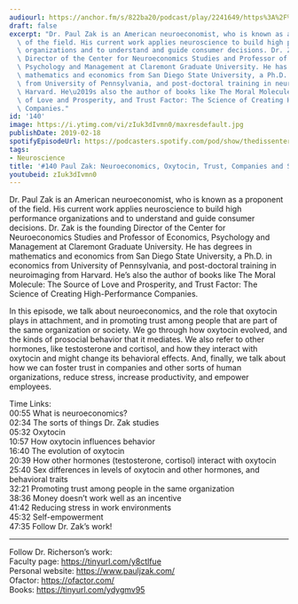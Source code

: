```yaml
---
audiourl: https://anchor.fm/s/822ba20/podcast/play/2241649/https%3A%2F%2Fd3ctxlq1ktw2nl.cloudfront.net%2Fproduction%2F2019-0-31%2F9121828-44100-2-8818ebd12e42.m4a
draft: false
excerpt: "Dr. Paul Zak is an American neuroeconomist, who is known as a proponent\
  \ of the field. His current work applies neuroscience to build high performance\
  \ organizations and to understand and guide consumer decisions. Dr. Zak is the founding\
  \ Director of the Center for Neuroeconomics Studies and Professor of Economics,\
  \ Psychology and Management at Claremont Graduate University. He has degrees in\
  \ mathematics and economics from San Diego State University, a Ph.D. in economics\
  \ from University of Pennsylvania, and post-doctoral training in neuroimaging from\
  \ Harvard. He\u2019s also the author of books like The Moral Molecule: The Source\
  \ of Love and Prosperity, and Trust Factor: The Science of Creating High-Performance\
  \ Companies."
id: '140'
image: https://i.ytimg.com/vi/zIuk3dIvmn0/maxresdefault.jpg
publishDate: 2019-02-18
spotifyEpisodeUrl: https://podcasters.spotify.com/pod/show/thedissenter/episodes/140-Paul-Zak-Neuroeconomics--Oxytocin--Trust--Companies-and-Society-e32tlh
tags:
- Neuroscience
title: '#140 Paul Zak: Neuroeconomics, Oxytocin, Trust, Companies and Society'
youtubeid: zIuk3dIvmn0
---
```

<div class="timelinks">

Dr. Paul Zak is an American neuroeconomist, who is known as a proponent of the field. His current work applies neuroscience to build high performance organizations and to understand and guide consumer decisions. Dr. Zak is the founding Director of the Center for Neuroeconomics Studies and Professor of Economics, Psychology and Management at Claremont Graduate University. He has degrees in mathematics and economics from San Diego State University, a Ph.D. in economics from University of Pennsylvania, and post-doctoral training in neuroimaging from Harvard. He’s also the author of books like The Moral Molecule: The Source of Love and Prosperity, and Trust Factor: The Science of Creating High-Performance Companies.

In this episode, we talk about neuroeconomics, and the role that oxytocin plays in attachment, and in promoting trust among people that are part of the same organization or society. We go through how oxytocin evolved, and the kinds of prosocial behavior that it mediates. We also refer to other hormones, like testosterone and cortisol, and how they interact with oxytocin and might change its behavioral effects. And, finally, we talk about how we can foster trust in companies and other sorts of human organizations, reduce stress, increase productivity, and empower employees.

Time Links:  
<time>00:55</time> What is neuroeconomics?  
<time>02:34</time> The sorts of things Dr. Zak studies                          
<time>05:32</time> Oxytocin              
<time>10:57</time> How oxytocin influences behavior            
<time>16:40</time> The evolution of oxytocin   
<time>20:39</time> How other hormones (testosterone, cortisol) interact with oxytocin        
<time>25:40</time> Sex differences in levels of oxytocin and other hormones, and behavioral traits         
<time>32:21</time> Promoting trust among people in the same organization     
<time>38:36</time> Money doesn’t work well as an incentive  
<time>41:42</time> Reducing stress in work environments  
<time>45:32</time> Self-empowerment   
<time>47:35</time> Follow Dr. Zak’s work!

---

Follow Dr. Richerson’s work:  
Faculty page: https://tinyurl.com/y8ctlfue  
Personal website: https://www.pauljzak.com/  
Ofactor: https://ofactor.com/  
Books: https://tinyurl.com/ydygmv95
</div>

